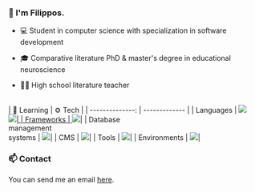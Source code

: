 ### 👋 I'm Filippos.

* 💻 Student in computer science with specialization in software development

* 🎓 Comparative literature PhD & master's degree in educational neuroscience

* 👨‍🏫 High school literature teacher
<br>
<div style="align: center;">| 🌱 Learning   | ⚙️ Tech |
| --------------: | ------------- |
| Languages     | <a href="https://skillicons.dev"><img src="https://skillicons.dev/icons?i=cs,py,java,js" /></a> <br ><a href="https://skillicons.dev"><img src="https://skillicons.dev/icons?i=php,html,css"/>|
| Frameworks | <a href="https://skillicons.dev"><img src="https://skillicons.dev/icons?i=dotnet" /></a>|
| Database <br> management <br> systems | <a href="https://skillicons.dev"><img src="https://skillicons.dev/icons?i=mysql,postgres,mongodb" /></a>|
| CMS           | <a href="https://skillicons.dev"><img src="https://skillicons.dev/icons?i=wordpress" /></a>|
| Tools         | <a href="https://skillicons.dev"><img src="https://skillicons.dev/icons?i=vscode,visualstudio,pycharm,eclipse" /></a>|
| Environments  | <a href="https://skillicons.dev"><img src="https://skillicons.dev/icons?i=linux,windows" /></a>|</div>

### 📫 Contact

You can send me an email <a href="mailto:filippos29@hotmail.com">here</a>.
